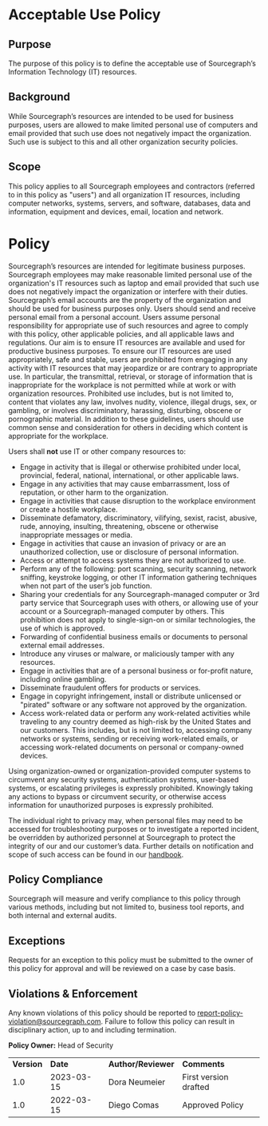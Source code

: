 # Acceptable Use Policy

## Purpose

The purpose of this policy is to define the acceptable use of Sourcegraph’s Information Technology (IT) resources.

## Background

While Sourcegraph’s resources are intended to be used for business purposes, users are allowed to make limited personal use of computers and email provided that such use does not negatively impact the organization. Such use is subject to this and all other organization security policies.

## Scope

This policy applies to all Sourcegraph employees and contractors (referred to in this policy as "users") and all organization IT resources, including computer networks, systems, servers, and software, databases, data and information, equipment and devices, email, location and network.

# Policy

Sourcegraph’s resources are intended for legitimate business purposes.
Sourcegraph employees may make reasonable limited personal use of the organization's IT resources such as laptop and email provided that such use does not negatively impact the organization or interfere with their duties.
Sourcegraph’s email accounts are the property of the organization and should be used for business purposes only. Users should send and receive personal email from a personal account.
Users assume personal responsibility for appropriate use of such resources and agree to comply with this policy, other applicable policies, and all applicable laws and regulations.
Our aim is to ensure IT resources are available and used for productive business purposes. To ensure our IT resources are used appropriately, safe and stable, users are prohibited from engaging in any activity with IT resources that may jeopardize or are contrary to appropriate use. In particular, the transmittal, retrieval, or storage of information that is inappropriate for the workplace is not permitted while at work or with organization resources. Prohibited use includes, but is not limited to, content that violates any law, involves nudity, violence, illegal drugs, sex, or gambling, or involves discriminatory, harassing, disturbing, obscene or pornographic material. In addition to these guidelines, users should use common sense and consideration for others in deciding which content is appropriate for the workplace.

Users shall **not** use IT or other company resources to:

- Engage in activity that is illegal or otherwise prohibited under local, provincial, federal, national, international, or other applicable laws.
- Engage in any activities that may cause embarrassment, loss of reputation, or other harm to the organization.
- Engage in activities that cause disruption to the workplace environment or create a hostile workplace.
- Disseminate defamatory, discriminatory, vilifying, sexist, racist, abusive, rude, annoying, insulting, threatening, obscene or otherwise inappropriate messages or media.
- Engage in activities that cause an invasion of privacy or are an unauthorized collection, use or disclosure of personal information.
- Access or attempt to access systems they are not authorized to use.
- Perform any of the following: port scanning, security scanning, network sniffing, keystroke logging, or other IT information gathering techniques when not part of the user’s job function.
- Sharing your credentials for any Sourcegraph-managed computer or 3rd party service that Sourcegraph uses with others, or allowing use of your account or a Sourcegraph-managed computer by others. This prohibition does not apply to single-sign-on or similar technologies, the use of which is approved.
- Forwarding of confidential business emails or documents to personal external email addresses.
- Introduce any viruses or malware, or maliciously tamper with any resources.
- Engage in activities that are of a personal business or for-profit nature, including online gambling.
- Disseminate fraudulent offers for products or services.
- Engage in copyright infringement, install or distribute unlicensed or "pirated" software or any software not approved by the organization.
- Access work-related data or perform any work-related activities while traveling to any country deemed as high-risk by the United States and our customers. This includes, but is not limited to, accessing company networks or systems, sending or receiving work-related emails, or accessing work-related documents on personal or company-owned devices.

Using organization-owned or organization-provided computer systems to circumvent any security systems, authentication systems, user-based systems, or escalating privileges is expressly prohibited. Knowingly taking any actions to bypass or circumvent security, or otherwise access information for unauthorized purposes is expressly prohibited.

The individual right to privacy may, when personal files may need to be accessed for troubleshooting purposes or to investigate a reported incident, be overridden by authorized personnel at Sourcegraph to protect the integrity of our and our customer’s data. Further details on notification and scope of such access can be found in our [handbook](../departments/tech-ops/process/team_device_usage_privacy.md).

## Policy Compliance

Sourcegraph will measure and verify compliance to this policy through various methods, including but not limited to, business tool reports, and both internal and external audits.

## Exceptions

Requests for an exception to this policy must be submitted to the owner of this policy for approval and will be reviewed on a case by case basis.

## Violations & Enforcement

Any known violations of this policy should be reported to report-policy-violation@sourcegraph.com. Failure to follow this policy can result in disciplinary action, up to and including termination.

**Policy Owner:** Head of Security

<table>
  <tr>
   <td><strong>Version</strong>
   </td>
   <td><strong>Date</strong>
   </td>
   <td><strong>Author/Reviewer</strong>
   </td>
   <td><strong>Comments</strong>
   </td>
  </tr>
  <tr>
   <td>1.0
   </td>
   <td>2023-03-15
   </td>
   <td>Dora Neumeier
   </td>
   <td>First version drafted
   </td>
  </tr>
  <tr>
   <td>1.0
   </td>
   <td>2022-03-15
   </td>
   <td>Diego Comas
   </td>
   <td>Approved Policy
   </td>
  </tr>
</table>
